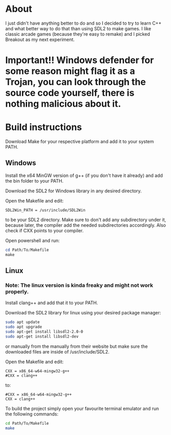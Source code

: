 # About
I just didn't have anything better to do and so I decided to try to learn C++ and what better way to do that than using SDL2 to make games. I like classic arcade games (because they're easy to remake) and I picked Breakout as my next experiment.

# Important!! Windows defender for some reason might flag it as a Trojan, you can look through the source code yourself, there is nothing malicious about it.

# Build instructions

Download Make for your respective platform and add it to your system PATH.

## Windows
Install the x64 MinGW version of g++ (if you don't have it already) and add the bin folder to your PATH.

Download the SDL2 for Windows library in any desired directory.

Open the Makefile and edit:
```make
SDL2Win_PATH = /usr/include/SDL2Win
```
to be your SDL2 directory. Make sure to don't add any subdirectory under it, because later, the compiler add the needed subdirectories accordingly.
Also check if CXX points to your compiler.

Open powershell and run:
```Powershell
cd Path/To/Makefile
make
```

## Linux
### Note: The linux version is kinda freaky and might not work properly.
Install clang++ and add that it to your PATH.

Download the SDL2 library for linux using your desired package manager:
```Bash
sudo apt update
sudo apt upgrade
sudo apt-get install libsdl2-2.0-0
sudo apt-get install libsdl2-dev
```
or manually from the manually from their website but make sure the downloaded files are inside of /usr/include/SDL2.

Open the Makefile and edit:
```make
CXX = x86_64-w64-mingw32-g++
#CXX = clang++
```
to:
```make
#CXX = x86_64-w64-mingw32-g++
CXX = clang++
```

To build the project simply open your favourite terminal emulator and run the following commands:
```Bash
cd Path/To/Makefile
make
```
